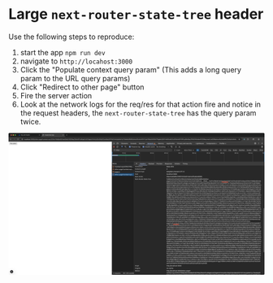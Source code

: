 # Large `next-router-state-tree` header

Use the following steps to reproduce:

1. start the app `npm run dev`
2. navigate to `http://locahost:3000`
3. Click the "Populate context query param" (This adds a long query param to the URL query params)
4. Click "Redirect to other page" button
5. Fire the server action
6. Look at the network logs for the req/res for that action fire and notice in the request headers, the `next-router-state-tree` has the query param twice.


![Image showing multiple query params in network request](./query-params-multiplied.png)